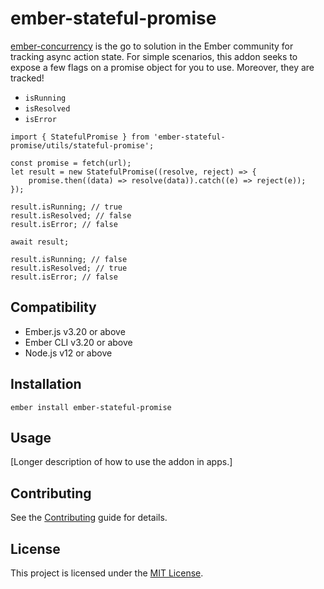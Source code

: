 ember-stateful-promise
==============================================================================

[ember-concurrency](http://ember-concurrency.com/docs/introduction/) is the go to solution in the Ember community for tracking async action state.  For simple scenarios, this addon seeks to expose a few flags on a promise object for you to use.  Moreover, they are tracked!

- `isRunning`
- `isResolved`
- `isError`

```
import { StatefulPromise } from 'ember-stateful-promise/utils/stateful-promise';

const promise = fetch(url);
let result = new StatefulPromise((resolve, reject) => {
    promise.then((data) => resolve(data)).catch((e) => reject(e));
});

result.isRunning; // true
result.isResolved; // false
result.isError; // false

await result;

result.isRunning; // false
result.isResolved; // true
result.isError; // false
```


Compatibility
------------------------------------------------------------------------------

* Ember.js v3.20 or above
* Ember CLI v3.20 or above
* Node.js v12 or above


Installation
------------------------------------------------------------------------------

```
ember install ember-stateful-promise
```


Usage
------------------------------------------------------------------------------

[Longer description of how to use the addon in apps.]


Contributing
------------------------------------------------------------------------------

See the [Contributing](CONTRIBUTING.md) guide for details.


License
------------------------------------------------------------------------------

This project is licensed under the [MIT License](LICENSE.md).
